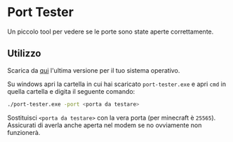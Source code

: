 # Port Tester

Un piccolo tool per vedere se le porte sono state aperte correttamente.

## Utilizzo

Scarica da [qui](https://github.com/billy4479/port-tester/releases) l'ultima versione per il tuo sistema operativo.

Su windows apri la cartella in cui hai scaricato `port-tester.exe` e apri `cmd` in quella cartella e digita il seguente comando:

```sh
./port-tester.exe -port <porta da testare>
```

Sostituisci `<porta da testare>` con la vera porta (per minecraft è `25565`). Assicurati di averla anche aperta nel modem se no ovviamente non funzionerà.
